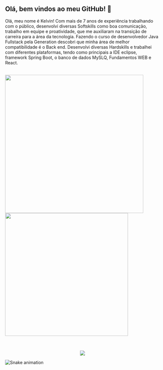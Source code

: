 <h2>Olá, bem vindos ao meu GitHub! 👋 </h2>

<p>Olá, meu nome é Kelvin! Com mais de 7 anos de experiência trabalhando com o público, desenvolvi diversas Softskills como boa comunicação, trabalho em equipe e proatividade, que me auxiliaram na transição de carreira para a área da tecnologia. Fazendo o curso de desenvolvedor Java Fullstack pela Generation descobri que minha área de melhor compatibilidade é o Back end. Desenvolvi diversas Hardskills e trabalhei com diferentes plataformas, tendo como principais a IDE eclipse, framework Spring Boot, o banco de dados MySLQ, Fundamentos WEB e React.</p>
<br>
<div>
  <img align="left" width="450px" src="https://github-readme-stats.vercel.app/api?username=KeelvinW&show_icons=true,css&layout=compact&theme=tokyonight" />
  <img width="400px" src="https://github-readme-stats.vercel.app/api/top-langs/?username=KeelvinW&layout=compact&theme=tokyonight" />
</div>
<br><br>
<p align="center">
  <img src="https://github-profile-trophy.vercel.app/?username=denervercosa&theme=dracula&row=2&no-bg=true&column=3&margin-w=15&margin-h=15" />
</p>

![Snake animation](https://github.com/KeelvinW/KeelvinW/blob/output/github-contribution-grid-snake.svg)
